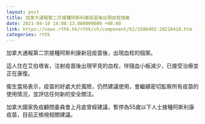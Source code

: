 ```yaml
---
layout: post
title: 加拿大通報第二宗接種阿斯利康疫苗後出現血栓個案
date: 2021-04-18 14:08:13.000000000 +08:00
link: https://news.rthk.hk/rthk/ch/component/k2/1586402-20210418.htm
categories: rthk
---
```


加拿大通報第二宗接種阿斯利康新冠疫苗後，出現血栓的個案。

這人住在艾伯塔省，注射疫苗後出現罕見的血栓，伴隨血小板減少，已接受治療並正在康復。

衛生當局表示，疫苗的好處大於風險，仍然建議使用，會繼續密切監察所有疫苗的使用情況，並評估任何新的安全關注。

加拿大國家免疫顧問委員會上月底曾經建議，暫停為55歲以下人士接種阿斯利康疫苗，目前正檢視相關建議。
